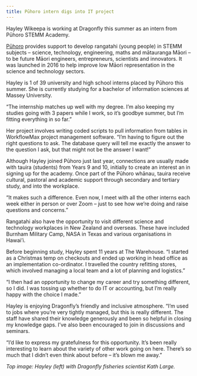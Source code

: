 ```yaml
---
title: Pūhoro intern digs into IT project
---
```


Hayley Wikeepa is working at Dragonfly this summer as an intern from Pūhoro STEMM Academy.

<!--more-->

[Pūhoro](https://www.puhoro.org.nz/) provides support to develop rangatahi (young people) in STEMM subjects – science, technology, engineering, maths and mātauranga Māori – to be future Māori engineers, entrepreneurs, scientists and innovators. It was launched in 2016 to help improve low Māori representation in the science and technology sectors.

Hayley is 1 of 39 university and high school interns placed by Pūhoro this summer. She is currently studying for a bachelor of information sciences at Massey University.

“The internship matches up well with my degree. I’m also keeping my studies going with 3 papers while I work, so it’s goodbye summer, but I’m fitting everything in so far.”

Her project involves writing coded scripts to pull information from tables in WorkflowMax project management software. “I’m having to figure out the right questions to ask. The database query will tell me exactly the answer to the question I ask, but that might not be the answer I want!”

Although Hayley joined Pūhoro just last year, connections are usually made with tauira (students) from Years 9 and 10, initially to create an interest an in signing up for the academy. Once part of the Pūhoro whānau, tauira receive cultural, pastoral and academic support through secondary and tertiary study, and into the workplace. 

“It makes such a difference. Even now, I meet with all the other interns each week either in person or over Zoom – just to see how we’re doing and raise questions and concerns.”

Rangatahi also have the opportunity to visit different science and technology workplaces in New Zealand and overseas. These have included Burnham Military Camp, NASA in Texas and various organisations in Hawai’i.

Before beginning study, Hayley spent 11 years at The Warehouse. “I started as a Christmas temp on checkouts and ended up working in head office as an implementation co-ordinator. I travelled the country refitting stores, which involved managing a local team and a lot of planning and logistics.”

“I then had an opportunity to change my career and try something different, so I did. I was tossing up whether to do IT or accounting, but I’m really happy with the choice I made.”

Hayley is enjoying Dragonfly’s friendly and inclusive atmosphere. “I’m used to jobs where you’re very tightly managed, but this is really different. The staff have shared their knowledge generously and been so helpful in closing my knowledge gaps. I’ve also been encouraged to join in discussions and seminars.

“I’d like to express my gratefulness for this opportunity. It’s been really interesting to learn about the variety of other work going on here. There’s so much that I didn’t even think about before – it’s blown me away.”

*Top image: Hayley (left) with Dragonfly fisheries scientist Kath Large.*
